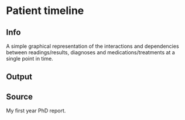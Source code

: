 # Patient timeline

## Info

A simple graphical representation of the interactions and dependencies between readings/results, diagnoses and medications/treatments at a single point in time.

## Output

## Source

My first year PhD report.
